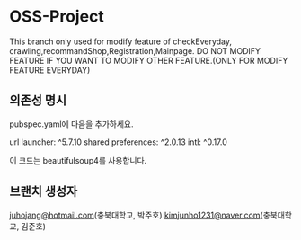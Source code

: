 # OSS-Project
This branch only used for modify feature of checkEveryday, crawling,recommandShop,Registration,Mainpage.
DO NOT MODIFY FEATURE IF YOU WANT TO MODIFY OTHER FEATURE.(ONLY FOR MODIFY FEATURE EVERYDAY)


## 의존성 명시
pubspec.yaml에 다음을 추가하세요.

  url launcher: ^5.7.10
  shared preferences: ^2.0.13
  intl: ^0.17.0  

이 코드는 beautifulsoup4를 사용합니다.

## 브랜치 생성자
juhojang@hotmail.com(충북대학교, 박주호)
kimjunho1231@naver.com(충북대학교, 김준호)
